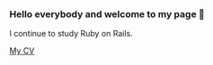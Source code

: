 ### Hello everybody and welcome to my page 👋

I continue to study Ruby on Rails.

<a href="https://dmentry.github.io/cv" rel="noopener noreferrer" target="_blank" title="Read my CV">My CV</a>
